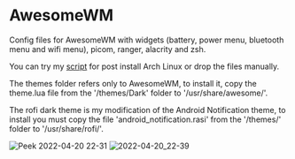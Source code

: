 # AwesomeWM

Config files for AwesomeWM with widgets (battery, power menu, bluetooth menu and wifi menu), picom, ranger, alacrity and zsh.

You can try my [script](https://github.com/rarorza/script) for post install Arch Linux or drop the files manually.

The themes folder refers only to AwesomeWM, to install it, copy the theme.lua file from the '/themes/Dark' folder to '/usr/share/awesome/'.

The rofi dark theme is my modification of the Android Notification theme, to install you must copy the file 'android_notification.rasi' from the '/themes/' folder to '/usr/share/rofi/'.

![Peek 2022-04-20 22-31](https://user-images.githubusercontent.com/79066006/164353871-3b55c148-29c2-48d4-b037-a9e5fad3e854.gif)
![2022-04-20_22-39](https://user-images.githubusercontent.com/79066006/164354744-df672baa-70e6-4414-b663-27ee32ad0dbf.png)
